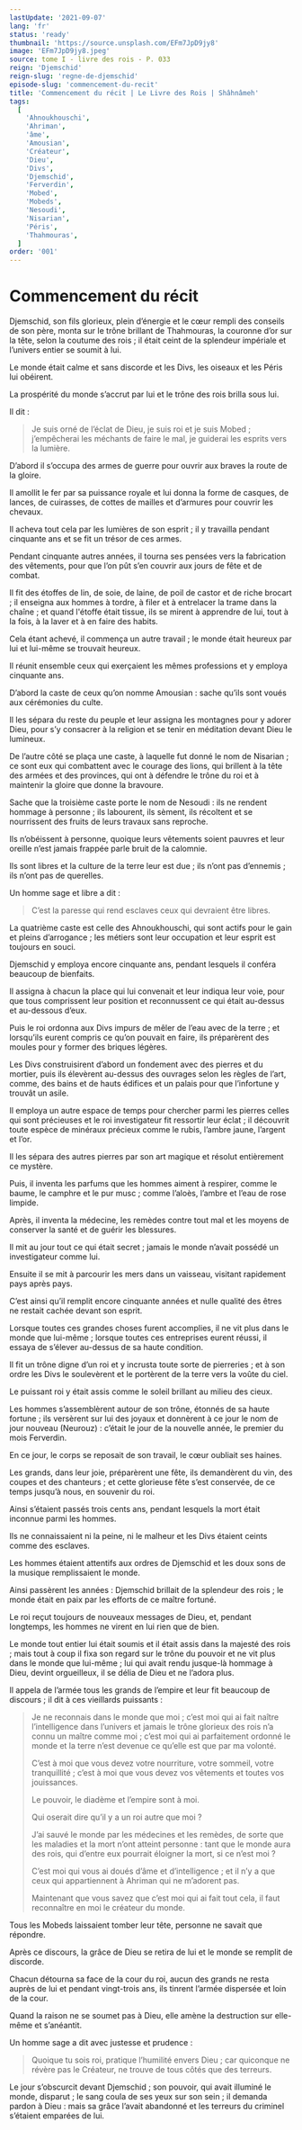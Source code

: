 ```yaml
---
lastUpdate: '2021-09-07'
lang: 'fr'
status: 'ready'
thumbnail: 'https://source.unsplash.com/EFm7JpD9jy8'
image: 'EFm7JpD9jy8.jpeg'
source: tome I - livre des rois - P. 033
reign: 'Djemschid'
reign-slug: 'regne-de-djemschid'
episode-slug: 'commencement-du-recit'
title: 'Commencement du récit | Le Livre des Rois | Shâhnâmeh'
tags:
  [
    'Ahnoukhouschi',
    'Ahriman',
    'âme',
    'Amousian',
    'Créateur',
    'Dieu',
    'Divs',
    'Djemschid',
    'Ferverdin',
    'Mobed',
    'Mobeds',
    'Nesoudi',
    'Nisarian',
    'Péris',
    'Thahmouras',
  ]
order: '001'
---
```


<!-- LTeX: language=fr -->

# Commencement du récit

Djemschid, son fils glorieux, plein d’énergie et le cœur rempli des conseils de son père, monta sur le trône brillant de Thahmouras, la couronne d’or sur la tête, selon la coutume des rois ; il était ceint de la splendeur impériale et l’univers entier se soumit à lui.

Le monde était calme et sans discorde et les Divs, les oiseaux et les Péris lui obéirent.

La prospérité du monde s’accrut par lui et le trône des rois brilla sous lui.

Il dit :

> Je suis orné de l’éclat de Dieu, je suis roi et je suis Mobed ; j’empêcherai les méchants de faire le mal, je guiderai les esprits vers la lumière.

D’abord il s’occupa des armes de guerre pour ouvrir aux braves la route de la gloire.

Il amollit le fer par sa puissance royale et lui donna la forme de casques, de lances, de cuirasses, de cottes de mailles et d’armures pour couvrir les chevaux.

Il acheva tout cela par les lumières de son esprit ; il y travailla pendant cinquante ans et se fit un trésor de ces armes.

Pendant cinquante autres années, il tourna ses pensées vers la fabrication des vêtements, pour que l’on pût s’en couvrir aux jours de fête et de combat.

Il fit des étoffes de lin, de soie, de laine, de poil de castor et de riche brocart ; il enseigna aux hommes à tordre, à filer et à entrelacer la trame dans la chaîne ; et quand l'étoffe était tissue, ils se mirent à apprendre de lui, tout à la fois, à la laver et à en faire des habits.

Cela étant achevé, il commença un autre travail ; le monde était heureux par lui et lui-même se trouvait heureux.

Il réunit ensemble ceux qui exerçaient les mêmes professions et y employa cinquante ans.

D’abord la caste de ceux qu’on nomme Amousian : sache qu’ils sont voués aux cérémonies du culte.

Il les sépara du reste du peuple et leur assigna les montagnes pour y adorer Dieu, pour s’y consacrer à la religion et se tenir en méditation devant Dieu le lumineux.

De l’autre côté se plaça une caste, à laquelle fut donné le nom de Nisarian ; ce sont eux qui combattent avec le courage des lions, qui brillent à la tête des armées et des provinces, qui ont à défendre le trône du roi et à maintenir la gloire que donne la bravoure.

Sache que la troisième caste porte le nom de Nesoudi : ils ne rendent hommage à personne ; ils labourent, ils sèment, ils récoltent et se nourrissent des fruits de leurs travaux sans reproche.

Ils n’obéissent à personne, quoique leurs vêtements soient pauvres et leur oreille n’est jamais frappée parle bruit de la calomnie.

Ils sont libres et la culture de la terre leur est due ; ils n’ont pas d’ennemis ; ils n’ont pas de querelles.

Un homme sage et libre a dit :

> C’est la paresse qui rend esclaves ceux qui devraient être libres.

La quatrième caste est celle des Ahnoukhouschi, qui sont actifs pour le gain et pleins d’arrogance ; les métiers sont leur occupation et leur esprit est toujours en souci.

Djemschid y employa encore cinquante ans, pendant lesquels il conféra beaucoup de bienfaits.

Il assigna à chacun la place qui lui convenait et leur indiqua leur voie, pour que tous comprissent leur position et reconnussent ce qui était au-dessus et au-dessous d’eux.

Puis le roi ordonna aux Divs impurs de mêler de l’eau avec de la terre ; et lorsqu’ils eurent compris ce qu’on pouvait en faire, ils préparèrent des moules pour y former des briques légères.

Les Divs construisirent d’abord un fondement avec des pierres et du mortier, puis ils élevèrent au-dessus des ouvrages selon les règles de l’art, comme, des bains et de hauts édifices et un palais pour que l’infortune y trouvât un asile.

Il employa un autre espace de temps pour chercher parmi les pierres celles qui sont précieuses et le roi investigateur fit ressortir leur éclat ; il découvrit toute espèce de minéraux précieux comme le rubis, l’ambre jaune, l’argent et l’or.

Il les sépara des autres pierres par son art magique et résolut entièrement ce mystère.

Puis, il inventa les parfums que les hommes aiment à respirer, comme le baume, le camphre et le pur musc ; comme l’aloès, l’ambre et l’eau de rose limpide.

Après, il inventa la médecine, les remèdes contre tout mal et les moyens de conserver la santé et de guérir les blessures.

Il mit au jour tout ce qui était secret ; jamais le monde n’avait possédé un investigateur comme lui.

Ensuite il se mit à parcourir les mers dans un vaisseau, visitant rapidement pays après pays.

C’est ainsi qu’il remplit encore cinquante années et nulle qualité des êtres ne restait cachée devant son esprit.

Lorsque toutes ces grandes choses furent accomplies, il ne vit plus dans le monde que lui-même ; lorsque toutes ces entreprises eurent réussi, il essaya de s’élever au-dessus de sa haute condition.

Il fit un trône digne d’un roi et y incrusta toute sorte de pierreries ; et à son ordre les Divs le soulevèrent et le portèrent de la terre vers la voûte du ciel.

Le puissant roi y était assis comme le soleil brillant au milieu des cieux.

Les hommes s’assemblèrent autour de son trône, étonnés de sa haute fortune ; ils versèrent sur lui des joyaux et donnèrent à ce jour le nom de jour nouveau (Neurouz) : c’était le jour de la nouvelle année, le premier du mois Ferverdin.

En ce jour, le corps se reposait de son travail, le cœur oubliait ses haines.

Les grands, dans leur joie, préparèrent une fête, ils demandèrent du vin, des coupes et des chanteurs ; et cette glorieuse fête s’est conservée, de ce temps jusqu’à nous, en souvenir du roi.

Ainsi s’étaient passés trois cents ans, pendant lesquels la mort était inconnue parmi les hommes.

Ils ne connaissaient ni la peine, ni le malheur et les Divs étaient ceints comme des esclaves.

Les hommes étaient attentifs aux ordres de Djemschid et les doux sons de la musique remplissaient le monde.

Ainsi passèrent les années : Djemschid brillait de la splendeur des rois ; le monde était en paix par les efforts de ce maître fortuné.

Le roi reçut toujours de nouveaux messages de Dieu, et, pendant longtemps, les hommes ne virent en lui rien que de bien.

Le monde tout entier lui était soumis et il était assis dans la majesté des rois ; mais tout à coup il fixa son regard sur le trône du pouvoir et ne vit plus dans le monde que lui-même ; lui qui avait rendu jusque-là hommage à Dieu, devint orgueilleux, il se délia de Dieu et ne l’adora plus.

Il appela de l’armée tous les grands de l’empire et leur fit beaucoup de discours ; il dit à ces vieillards puissants :

> Je ne reconnais dans le monde que moi ; c’est moi qui ai fait naître l’intelligence dans l’univers et jamais le trône glorieux des rois n’a connu un maître comme moi ; c’est moi qui ai parfaitement ordonné le monde et la terre n’est devenue ce qu’elle est que par ma volonté.
>
> C’est à moi que vous devez votre nourriture, votre sommeil, votre tranquillité ; c’est à moi que vous devez vos vêtements et toutes vos jouissances.
>
> Le pouvoir, le diadème et l’empire sont à moi.
>
> Qui oserait dire qu’il y a un roi autre que moi ?
>
> J’ai sauvé le monde par les médecines et les remèdes, de sorte que les maladies et la mort n’ont atteint personne : tant que le monde aura des rois, qui d’entre eux pourrait éloigner la mort, si ce n’est moi ?
>
> C’est moi qui vous ai doués d’âme et d’intelligence ; et il n’y a que ceux qui appartiennent à Ahriman qui ne m’adorent pas.
>
> Maintenant que vous savez que c’est moi qui ai fait tout cela, il faut reconnaître en moi le créateur du monde.

Tous les Mobeds laissaient tomber leur tête, personne ne savait que répondre.

Après ce discours, la grâce de Dieu se retira de lui et le monde se remplit de discorde.

Chacun détourna sa face de la cour du roi, aucun des grands ne resta auprès de lui et pendant vingt-trois ans, ils tinrent l’armée dispersée et loin de la cour.

Quand la raison ne se soumet pas à Dieu, elle amène la destruction sur elle-même et s’anéantit.

Un homme sage a dit avec justesse et prudence :

> Quoique tu sois roi, pratique l’humilité envers Dieu ; car quiconque ne révère pas le Créateur, ne trouve de tous côtés que des terreurs.

Le jour s’obscurcit devant Djemschid ; son pouvoir, qui avait illuminé le monde, disparut ; le sang coula de ses yeux sur son sein ; il demanda pardon à Dieu : mais sa grâce l’avait abandonné et les terreurs du criminel s’étaient emparées de lui.
